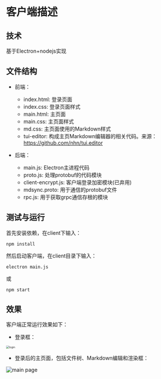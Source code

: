 # 客户端描述

## 技术

基于Electron+nodejs实现

## 文件结构

- 前端：
    - index.html: 登录页面
    - index.css: 登录页面样式
    - main.html: 主页面
    - main.css: 主页面样式
    - md.css: 主页面使用的Markdown样式
    - tui-editor: 构成主页Markdown编辑器的相关代码。来源：https://github.com/nhn/tui.editor

- 后端：
    - main.js: Electron主进程代码
    - proto.js: 处理protobuf的代码模块
    - client-encrypt.js: 客户端登录加密模块(已弃用)
    - mdsync.proto: 用于通信的protobuf文件
    - rpc.js: 用于获取grpc通信存根的模块

## 测试与运行

首先安装依赖，在client下输入：

```shell
npm install
```

然后启动客户端，在client目录下输入：

```shell
electron main.js
```

或 

```shell
npm start
```

## 效果

客户端正常运行效果如下：

- 登录框：

<img src="https://gitee.com/zhong_he_ming/image/raw/master/images/login.png" alt="login" style="zoom:50%;" /> 

- 登录后的主页面，包括文件树、Markdown编辑和渲染框：

![main page]()